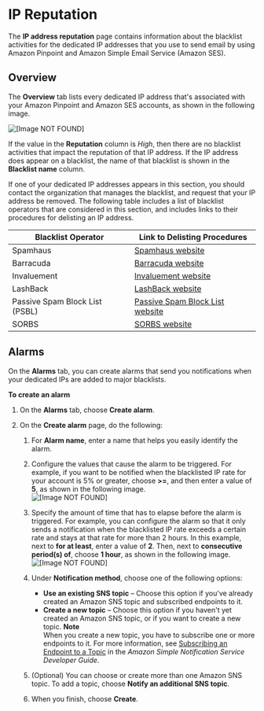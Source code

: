 # IP Reputation<a name="channels-email-deliverability-dashboard-ip-address"></a>

The **IP address reputation** page contains information about the blacklist activities for the dedicated IP addresses that you use to send email by using Amazon Pinpoint and Amazon Simple Email Service \(Amazon SES\)\. 

## Overview<a name="channels-email-deliverability-dashboard-ip-address-overview"></a>

The **Overview** tab lists every dedicated IP address that's associated with your Amazon Pinpoint and Amazon SES accounts, as shown in the following image\.

![\[Image NOT FOUND\]](http://docs.aws.amazon.com/pinpoint/latest/userguide/images/channels-email-deliverability-dashboard-ip-address.png)

If the value in the **Reputation** column is *High*, then there are no blacklist activities that impact the reputation of that IP address\. If the IP address does appear on a blacklist, the name of that blacklist is shown in the **Blacklist name** column\.

If one of your dedicated IP addresses appears in this section, you should contact the organization that manages the blacklist, and request that your IP address be removed\. The following table includes a list of blacklist operators that are considered in this section, and includes links to their procedures for delisting an IP address\.


| Blacklist Operator | Link to Delisting Procedures | 
| --- | --- | 
| Spamhaus | [Spamhaus website](https://www.spamhaus.org/lookup/)  | 
| Barracuda | [Barracuda website](http://www.barracudacentral.org/rbl/removal-request)  | 
| Invaluement | [Invaluement website](https://www.invaluement.com/removal/)  | 
| LashBack | [LashBack website](https://blacklist.lashback.com/)  | 
| Passive Spam Block List \(PSBL\) | [Passive Spam Block List website](https://psbl.org/remove)  | 
| SORBS | [SORBS website](http://www.sorbs.net/delisting/overview.shtml)  | 

## Alarms<a name="channels-email-deliverability-dashboard-ip-address-alarms"></a>

On the **Alarms** tab, you can create alarms that send you notifications when your dedicated IPs are added to major blacklists\.

**To create an alarm**

1. On the **Alarms** tab, choose **Create alarm**\.

1. On the **Create alarm** page, do the following:

   1. For **Alarm name**, enter a name that helps you easily identify the alarm\.

   1. Configure the values that cause the alarm to be triggered\. For example, if you want to be notified when the blacklisted IP rate for your account is 5% or greater, choose **>=**, and then enter a value of **5**, as shown in the following image\.  
![\[Image NOT FOUND\]](http://docs.aws.amazon.com/pinpoint/latest/userguide/images/deliverability_dashboard_blacklist_ip_alarms_threshold.png)

   1. Specify the amount of time that has to elapse before the alarm is triggered\. For example, you can configure the alarm so that it only sends a notification when the blacklisted IP rate exceeds a certain rate and stays at that rate for more than 2 hours\. In this example, next to **for at least**, enter a value of **2**\. Then, next to **consecutive period\(s\) of**, choose **1 hour**, as shown in the following image\.  
![\[Image NOT FOUND\]](http://docs.aws.amazon.com/pinpoint/latest/userguide/images/deliverability_dashboard_blacklist_ip_alarms_period.png)

   1. Under **Notification method**, choose one of the following options:
      + **Use an existing SNS topic** – Choose this option if you've already created an Amazon SNS topic and subscribed endpoints to it\.
      + **Create a new topic** – Choose this option if you haven't yet created an Amazon SNS topic, or if you want to create a new topic\.
**Note**  
When you create a new topic, you have to subscribe one or more endpoints to it\. For more information, see [Subscribing an Endpoint to a Topic](https://docs.aws.amazon.com/sns/latest/dg/sns-tutorial-create-subscribe-endpoint-to-topic.html) in the *Amazon Simple Notification Service Developer Guide*\.

   1. \(Optional\) You can choose or create more than one Amazon SNS topic\. To add a topic, choose **Notify an additional SNS topic**\.

   1. When you finish, choose **Create**\.